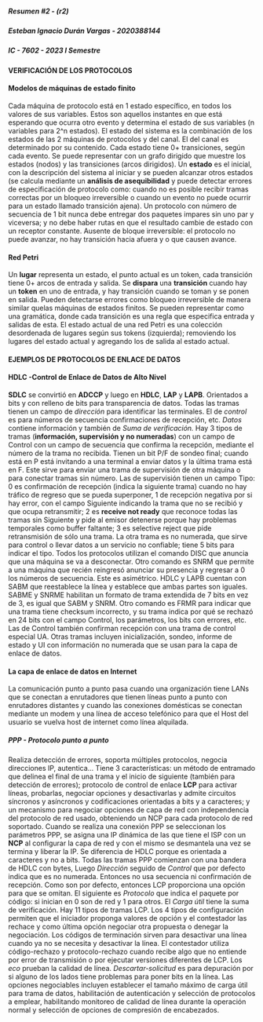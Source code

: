 ﻿##### Resumen #2 - (r2)
##### Esteban Ignacio Durán Vargas - 2020388144
##### IC - 7602 - 2023 I Semestre

#### VERIFICACIÓN DE LOS PROTOCOLOS
#### Modelos de máquinas de estado finito
Cada máquina de protocolo está en 1 estado específico, en todos los valores de sus variables. Estos son aquellos instantes en que está esperando que ocurra otro evento y determina el estado de sus variables (n variables para 2^n estados). El estado del sistema es la combinación de los estados de las 2 máquinas de protocolos y del canal. El del canal es determinado por su contenido. Cada estado tiene 0+ transiciones, según cada evento. Se puede representar con un grafo dirigido que muestre los estados (nodos) y las transiciones (arcos dirigidos). Un **estado** es el inicial, con la descripción del sistema al iniciar y se pueden alcanzar otros estados (se calcula mediante un **análisis de asequibilidad** y puede detectar errores de especificación de protocolo como: cuando no es posible recibir tramas correctas por un bloqueo irreversible o cuando un evento no puede ocurrir para un estado llamado transición ajena). Un protocolo con número de secuencia de 1 bit nunca debe entregar dos paquetes impares sin uno par y viceversa; y no debe haber rutas en que el resultado cambie de estado con un receptor constante. Ausente de bloque irreversible: el protocolo no puede avanzar, no hay transición hacia afuera y o que causen avance.

#### Red Petri
Un **lugar** representa un estado, el punto actual es un token, cada transición tiene 0+ arcos de entrada y salida. Se **dispara** una **transición** cuando hay un **token** en uno de entrada, y hay transición cuando se toman y se ponen en salida. Pueden detectarse errores como bloqueo irreversible de manera similar quelas máquinas de estados finitos. Se pueden representar como una gramática, donde cada transición es una regla que especifica entrada y salidas de esta. El estado actual de una red Petri es una colección desordenada de lugares según sus tokens (izquierda); removiendo los lugares del estado actual y agregando los de salida al estado actual. 

#### EJEMPLOS DE PROTOCOLOS DE ENLACE DE DATOS
#### HDLC -Control de Enlace de Datos de Alto Nivel

**SDLC** se convirtió en **ADCCP** y luego en **HDLC**, **LAP** y **LAPB**. Orientados a bits y con relleno de bits para transparencia de datos. Todas las tramas tienen un campo de *dirección* para identificar las terminales. El de *control* es para números de secuencia confirmaciones de recepción, etc. *Datos* contiene información y también de *Suma de verificación.* Hay 3 tipos de tramas (**información, supervisión y no numeradas**) con un campo de Control con un campo de secuencia que confirma la recepción, mediante el número de la trama no recibida. Tienen un bit P/F de sondeo final; cuando está en P está invitando a una terminal a enviar datos y la última trama está en F. Este sirve para enviar una trama de supervisión de otra máquina o para conectar tramas sin número. Las de supervisión tienen un campo Tipo: 0 es confirmación de recepción (indica la siguiente trama) cuando no hay tráfico de regreso que se pueda superponer, 1 de recepción negativa por si hay error, con el campo Siguiente indicando la trama que no se recibió y que ocupa retransmitir; 2 es **receive not ready** que reconoce todas las tramas sin Siguiente y pide al emisor detenerse porque hay problemas temporales como buffer faltante; 3 es selective reject que pide retransmisión de sólo una trama. La otra trama es no numerada, que sirve para control o llevar datos a un servicio no confiable; tiene 5 bits para indicar el tipo. Todos los protocolos utilizan el comando DISC que anuncia que una máquina se va a desconectar. Otro comando es SNRM que permite a una máquina que recién reingresó anunciar su presencia y regresar a 0 los números de secuencia. Este es asimétrico. HDLC y LAPB cuentan con SABM que reestablece la línea y establece que ambas partes son iguales. SABME y SNRME habilitan un formato de trama extendida de 7 bits en vez de 3, es igual que SABM y SNRM. Otro comando es FRMR para indicar que una trama tiene checksum incorrecto, y su trama indica por qué se rechazó en 24 bits con el campo Control, los parámetros, los bits con errores, etc. Las de Control también confirman recepción con una trama de control especial UA. Otras tramas incluyen inicialización, sondeo, informe de estado y UI con información no numerada que se usan para la capa de enlace de datos.

#### La capa de enlace de datos en Internet

La comunicación punto a punto pasa cuando una organización tiene LANs que se conectan a enrutadores que tienen líneas punto a punto con enrutadores distantes y cuando las conexiones domésticas se conectan mediante un modem y una línea de acceso telefónico para que el Host del usuario se vuelva host de internet como línea alquilada.

##### PPP - Protocolo punto a punto
Realiza detección de errores, soporta múltiples protocolos, negocia direcciones IP, autentica... Tiene 3 características: un método de entramado que delinea el final de una trama y el inicio de siguiente (también para detección de errores); protocolo de control de enlace **LCP** para activar líneas, probarlas, negociar opciones y desactivarlas y admite circuitos síncronos y asíncronos y codificaciones orientadas a bits y a caracteres; y un mecanismo para negociar opciones de capa de red con independencia del protocolo de red usado, obteniendo un NCP para cada protocolo de red soportado. Cuando se realiza una conexión PPP se seleccionan los parámetros PPP, se asigna una IP dinámica de las que tiene el ISP con un **NCP** al configurar la capa de red y con el mismo se desmantela una vez se termina y liberar la IP. Se diferencia de HDLC porque es orientada a caracteres y no a bits. Todas las tramas PPP comienzan con una bandera de HDLC con bytes, Luego *Dirección* seguido de *Control* que por defecto indica que es no numerada. Entonces no usa secuencia ni confirmación de recepción. Como son por defecto, entonces LCP proporciona una opción para que se omitan. El siguiente es *Protocolo* que indica el paquete por código: si inician en 0 son de red y 1 para otros. El *Carga útil* tiene la suma de verificación. Hay 11 tipos de tramas LCP. Los 4 tipos de configuración permiten que el iniciador proponga valores de opción y el contestador las rechace y como última opción negociar otra propuesta o denegar la negociación. Los códigos de terminación sirven para desactivar una línea cuando ya no se necesita y desactivar la línea. El contestador utiliza código-rechazo y protocolo-rechazo cuando recibe algo que no entiende por error de transmisión o por ejecutar versiones diferentes de LCP. Los *eco* prueban la calidad de línea. *Descartar-solicitud* es para depuración por si alguno de los lados tiene problemas para poner bits en la línea. Las opciones negociables incluyen establecer el tamaño máximo de carga útil para trama de datos, habilitación de autenticación y selección de protocolos a emplear, habilitando monitoreo de calidad de línea durante la operación normal y selección de opciones de compresión de encabezados.